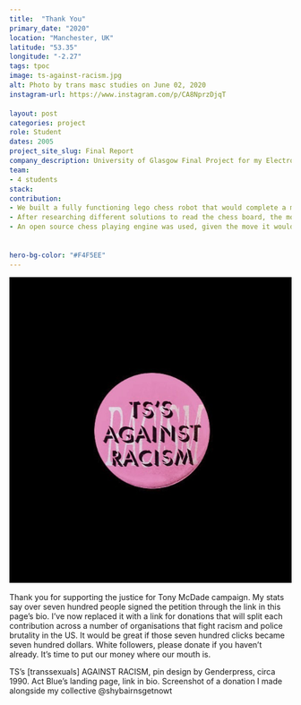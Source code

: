 ```yaml
---
title:  "Thank You"
primary_date: "2020"
location: "Manchester, UK"
latitude: "53.35"
longitude: "-2.27"
tags: tpoc
image: ts-against-racism.jpg
alt: Photo by trans masc studies on June 02, 2020
instagram-url: https://www.instagram.com/p/CA8NprzDjqT

layout: post
categories: project
role: Student
dates: 2005
project_site_slug: Final Report
company_description: University of Glasgow Final Project for my Electronic and Software Engineering Degree.
team:
- 4 students
stack:
contribution:
- We built a fully functioning lego chess robot that would complete a move in less than 2 minutes.
- After researching different solutions to read the chess board, the most reliable would be for the user to push down the pieces on a board with switches.  We built the custom wooden board with 64 switches, one under each square, the board would output 1 of 64 different possible voltage levels that the computer would read.
- An open source chess playing engine was used, given the move it would send it instructions to the lego mindstorms controller on the piece to move.  It supported killing pieces by first removing the target piece, castling, en passant.


hero-bg-color: "#F4F5EE"
---
```




![](ts-against-racism.jpg)

Thank you for supporting the justice for Tony McDade campaign. My stats say over seven hundred people signed the petition through the link in this page’s bio. I’ve now replaced it with a link for donations that will split each contribution across a number of organisations that fight racism and police brutality in the US. It would be great if those seven hundred clicks became seven hundred dollars. White followers, please donate if you haven’t already. It’s time to put our money where our mouth is.

TS’s [transsexuals] AGAINST RACISM, pin design by Genderpress, circa 1990. Act Blue’s landing page, link in bio. Screenshot of a donation I made alongside my collective @shybairnsgetnowt
